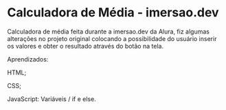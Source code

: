 # Calculadora de Média - imersao.dev

Calculadora de média feita durante a imersao.dev da Alura, fiz algumas alterações no projeto original colocando a possibilidade do usuário inserir os valores e obter o resultado através do botão na tela. 

Aprendizados: 

HTML;

CSS;

JavaScript: Variáveis / if e else. 
